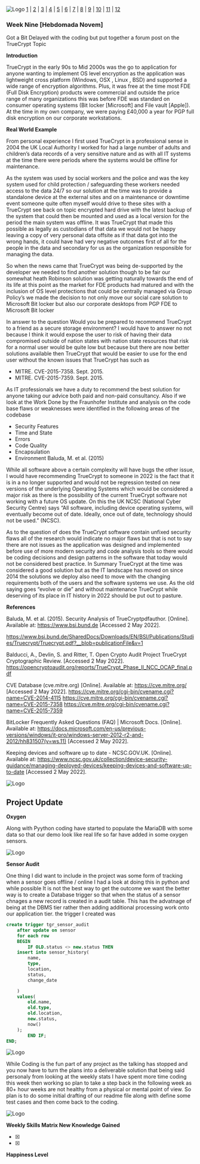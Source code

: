 ![Logo](Images/Logo.png)
[1](/MyPortfolio/SSDCS/Unit01.html) | [2](/MyPortfolio/SSDCS/Unit02.html) | [3](/MyPortfolio/SSDCS/Unit03.html) | [4](/MyPortfolio/SSDCS/Unit04.html) | [5](/MyPortfolio/SSDCS/Unit05.html) | [6](/MyPortfolio/SSDCS/Unit06.html) | [7](/MyPortfolio/SSDCS/Unit07.html) | [8](/MyPortfolio/SSDCS/Unit08.html) | [9](/MyPortfolio/SSDCS/Unit09.html) | [10](/MyPortfolio/SSDCS/Unit10.html) | [11](/MyPortfolio/SSDCS/Unit11.html) | [12](/MyPortfolio/SSDCS/Unit12.html)
### Week Nine [Hebdomada Novem]

Got a Bit Delayed with the coding but put together a forum post on the TrueCrypt Topic

**Introduction**

TrueCrypt in the early 90s to Mid 2000s was the go to application for anyone wanting to implement OS level encryption as the application was lightweight cross platform (Windows, OSX , Linux , BSD) and supported a wide range of encryption algorithms. Plus, it was free at the time most FDE (Full Disk Encryption) products were commercial and outside the price range of many organizations this was before FDE was standard on consumer operating systems (Bit locker [Microsoft] and File vault [Apple]). At the time in my own company, we were paying £40,000 a year for PGP full disk encryption on our corporate workstations.

**Real World Example**

From personal experience I first used TrueCrypt in a professional sense in 2004 the UK Local Authority I worked for had a large number of adults and children’s data records of a very sensitive nature and as with all IT systems at the time there were periods where the systems would be offline for maintenance.

As the system was used by social workers and the police and was the key system used for child protection / safeguarding these workers needed access to the data 24/7 so our solution at the time was to provide a standalone device at the external sites and on a maintenance or downtime event someone quite often myself would drive to these sites with a TrueCrypt see back on topic encrypted hard drive with the latest backup of the system that could then be mounted and used as a local version for the period the main system was offline. It was TrueCrypt that made this possible as legally as custodians of that data we would not be happy leaving a copy of very personal data offsite as if that data got into the wrong hands, it could have had very negative outcomes first of all for the people in the data and secondary for us as the organization responsible for managing the data.

So when the news came that TrueCrypt was being de-supported by the developer we needed to find another solution though to be fair our somewhat heath Robinson solution was getting naturally towards the end of its life at this point as the market for FDE products had matured and with the inclusion of OS level protections that could be centrally managed via Group Policy’s we made the decision to not only move our social care solution to Microsoft Bit locker but also our corporate desktops from PGP FDE to Microsoft Bit locker

In answer to the question Would you be prepared to recommend TrueCrypt to a friend as a secure storage environment? I would have to answer no not because I think it would expose the user to risk of having their data compromised outside of nation states with nation state resources that risk for a normal user would be quite low but because but there are now better solutions available then TrueCrypt that would be easier to use for the end user without the known issues that TrueCrypt has such as

*	MITRE. CVE-2015-7358. Sept. 2015. 
*	MITRE. CVE-2015-7359. Sept. 2015. 

As IT professionals we have a duty to recommend the best solution for anyone taking our advice both paid and non-paid consultancy. Also if we look at the Work Done by the Fraunhofer Institute and analysis on the code base flaws or weaknesses were identified in the following areas of the codebase

*	Security Features 
*	Time and State 
*	Errors
*	Code Quality 
*	Encapsulation 
*	Environment
Baluda, M. et al. (2015)

While all software above a certain complexity will have bugs the other issue, I would have recommending TrueCrypt to someone in 2022 is the fact that it is in a no longer supported and would not be regression tested on new versions of the underlying Operating Systems which would be considered a major risk as there is the possibility of the current TrueCrypt software not working with a future OS update. On this the UK NCSC (National Cyber Security Centre) says “All software, including device operating systems, will eventually become out of date. Ideally, once out of date, technology should not be used.” (NCSC).

As to the question of does the TrueCrypt software contain unfixed security flaws all of the research would indicate no major flaws but that is not to say there are not issues as the application was designed and implemented before use of more modern security and code analysis tools so there would be coding decisions and design patterns in the software that today would not be considered best practice.
In Summary TrueCrypt at the time was considered a good solution but as the IT landscape has moved on since 2014 the solutions we deploy also need to move with the changing requirements both of the users and the software systems we use. As the old saying goes “evolve or die” and without maintenance TrueCrypt while deserving of its place in IT history in 2022 should be put out to pasture.

**References** 

Baluda, M. et al. (2015). Security Analysis of TrueCryptpdfauthor. [Online]. Available at: https://www.bsi.bund.de [Accessed 2 May 2022].

https://www.bsi.bund.de/SharedDocs/Downloads/EN/BSI/Publications/Studies/Truecrypt/Truecrypt.pdf?__blob=publicationFile&v=1

Balducci, A., Devlin, S. and Ritter, T. Open Crypto Audit Project TrueCrypt Cryptographic Review. [Accessed 2 May 2022]. https://opencryptoaudit.org/reports/TrueCrypt_Phase_II_NCC_OCAP_final.pdf

 CVE Database (cve.mitre.org) [Online]. Available at: https://cve.mitre.org/ [Accessed 2 May 2022].
https://cve.mitre.org/cgi-bin/cvename.cgi?name=CVE-2014-4115
https://cve.mitre.org/cgi-bin/cvename.cgi?name=CVE-2015-7358
https://cve.mitre.org/cgi-bin/cvename.cgi?name=CVE-2015-7359

BitLocker Frequently Asked Questions (FAQ) | Microsoft Docs. [Online]. Available at: https://docs.microsoft.com/en-us/previous-versions/windows/it-pro/windows-server-2012-r2-and-2012/hh831507(v=ws.11) [Accessed 2 May 2022].

Keeping devices and software up to date - NCSC.GOV.UK. [Online]. Available at: https://www.ncsc.gov.uk/collection/device-security-guidance/managing-deployed-devices/keeping-devices-and-software-up-to-date [Accessed 2 May 2022].

![Logo](Images/Outh.drawio.png)

## Project Update

**Oxygen**

Along with Pyython coding have started to populate the MariaDB with some data so that our demo look like real life so far have added in some oxygen sensors.

![Logo](Images/Oxygen.png)

**Sensor Audit**

One thing I did want to include in the project was some form of tracking when a sensor goes offline / online I had a look at doing this in python and while possible It is not the best way to get the outcome we want the better way is to create a Database trigger so that when the status of a sensor chnages a new record is created in a audit table. This has the advatnage of being at the DBMS tier rather then adding additional processing work onto our application tier. the trigger I created was

```sql
create trigger tgr_sensor_audit
    after update on sensor
    for each row
    BEGIN
        IF OLD.status <> new.status THEN
    insert into sensor_history(
        name,
        type,
        location,
        status,
        change_date

    )
    values(
        old.name,
        old.type,
        old.location,
        new.status,
        now()
    );
        END IF;
END; 
```

![Logo](Images/Trigger.png)

While Coding is the fun part of any project as the talking has stopped and you now have to turn the plans into a deliverable solution that being said personaly from looking at the weekly stats I have spent more time coding this week then working so plan to take a step back in the following week as 80+ hour weeks are not healthy from a physical or mental point of view. So plan is to do some initial drafting of our readme file along with define some test cases and then come back to the coding.

![Logo](Images/Coding.png)

**Weekly Skills Matrix New Knowledge Gained**

- [x] 
- [x] 

**Happiness Level**
